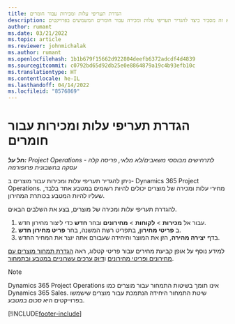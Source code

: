 ```yaml
---
title: הגדרת תעריפי עלות ומכירות עבור חומרים
description: נושא זה מסביר כיצד להגדיר תעריפי עלות ומכירה עבור חומרים המשמשים בפרויקטים.
author: rumant
ms.date: 03/21/2022
ms.topic: article
ms.reviewer: johnmichalak
ms.author: rumant
ms.openlocfilehash: 1b1b679f15662d922804deefb6372adcdf4d4839
ms.sourcegitcommit: c0792bd65d92db25e0e8864879a19c4b93efb10c
ms.translationtype: HT
ms.contentlocale: he-IL
ms.lasthandoff: 04/14/2022
ms.locfileid: "8576869"
---
```

# <a name="set-up-cost-and-sales-rates-for-materials"></a>הגדרת תעריפי עלות ומכירות עבור חומרים

_**חל על:** Project Operations לתרחישים מבוססי משאבים/לא מלאי, פריסה קלה - עסקה בחשבונית פרופורמה_

ניתן להגדיר תעריפי עלות ומכירות עבור מוצרים ב- Dynamics 365 Project Operations. מחירי עלות ומכירה של מוצרים יכולים להיות רשומים במטבע אחד בלבד, שעליו להיות המטבע בכותרת המחירון.

להגדרת תעריפי עלות ומכירה של מוצרים, בצע את השלבים הבאים. 

1. עבור אל **מכירות** > **לקוחות** > **מחירונים** ובחר **חדש** כדי ליצור מחירון חדש. 
2. ב **פריטי מחירון**, בתפריט רשת המשנה, בחר **פריט מחירון חדש**. 
3. בדף **יצירה מהירה**, הזן את המוצר והיחידה שעבורם אתה יוצר את המחיר החדש.

למידע נוסף על אופן קביעת מחירים עבור פריטי קטלוג, ראה [הגדרת תמחור מוצרים עם מחירונים ופריטי מחירונים](/dynamics365/sales/create-price-lists-price-list-items-define-pricing-products) ו[דיוק ערכים עשרוניים במטבע ובתמחור](/dynamics365/sales/decimal-precision-currency-pricing).
> [!NOTE]
> Dynamics 365 Project Operations אינו תומך בשיטות התמחור עבור מוצרים כמו Dynamics 365 Sales. שיטת התמחור היחידה הנתמכת עבור מוצרים שישמשו בפרוייקטים היא *סכום במטבע*.


[!INCLUDE[footer-include](../includes/footer-banner.md)]

